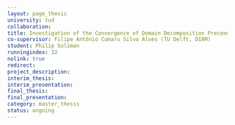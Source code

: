 ```yaml
---
layout: page_thesis
university: tud
collaboration:
title: Investigation of the Convergence of Domain Decomposition Preconditioners for Heterogeneous Problems
co-supervisor: Filipe Antônio Cumaru Silva Alves (TU Delft, DIAM)
student: Philip Soliman
runningindex: 32
nolink: true
redirect:
project_description:
interim_thesis:
interim_presentation:
final_thesis:
final_presentation:
category: master_thesis
status: ongoing
---
```

